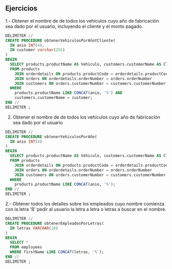 ## Ejercicios 


1.- Obtener el nombre de de todos los vehículos cuyo año de fabricación sea dado por el usuario, incluyendo el cliente y el monto pagado.
```sql
DELIMITER //
CREATE PROCEDURE obtenerVehiculosPorAñoYCliente(
  IN anio INT(4),
  IN customer varchar(255)
)
BEGIN
  SELECT products.productName AS Vehiculo, customers.customerName AS Cliente, products.buyprice As Monto
  FROM products 
    JOIN orderdetails ON products.productCode = orderdetails.productCode
    JOIN orders ON orderdetails.orderNumber = orders.orderNumber
    JOIN customers ON orders.customerNumber = customers.customerNumber
  WHERE 
    products.productName LIKE CONCAT(anio, '%') AND
    customers.customerName = customer;
END //
DELIMITER ; 
```

2. Obtener el nombre de de todos los vehículos cuyo año de fabricación sea dado por el usuario

```sql
DELIMITER //
CREATE PROCEDURE obtenerVehiculosPorAño(
  IN anio INT(4)
)
BEGIN
  SELECT products.productName AS Vehiculo, customers.customerName AS Cliente, products.buyprice As Monto
  FROM products 
    JOIN orderdetails ON products.productCode = orderdetails.productCode
    JOIN orders ON orderdetails.orderNumber = orders.orderNumber
    JOIN customers ON orders.customerNumber = customers.customerNumber
  WHERE 
    products.productName LIKE CONCAT(anio, '%');
END //
DELIMITER ; 
```

2.- Obtener todos los detalles sobre los empleados cuyo nombre comienza con la letra 'B' pedir al usuario la letra a letra o letras a buscar en el nombre.
```sql
DELIMITER //
CREATE PROCEDURE obtenerEmpleadosPorLetras(
  IN letras VARCHAR(10)
)
BEGIN
  SELECT *
  FROM employees
  WHERE firstName LIKE CONCAT(letras, '%');
END //
DELIMITER ;
```